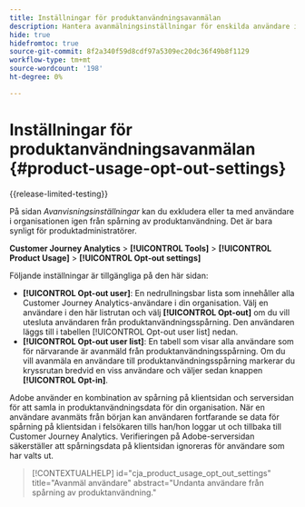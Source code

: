 ```yaml
---
title: Inställningar för produktanvändningsavanmälan
description: Hantera avanmälningsinställningar för enskilda användare inom organisationen.
hide: true
hidefromtoc: true
source-git-commit: 8f2a340f59d8cdf97a5309ec20dc36f49b8f1129
workflow-type: tm+mt
source-wordcount: '198'
ht-degree: 0%

---
```


# Inställningar för produktanvändningsavanmälan {#product-usage-opt-out-settings}

{{release-limited-testing}}

På sidan _Avanvisningsinställningar_ kan du exkludera eller ta med användare i organisationen igen från spårning av produktanvändning. Det är bara synligt för produktadministratörer.

**Customer Journey Analytics** > **[!UICONTROL Tools]** > **[!UICONTROL Product Usage]** > **[!UICONTROL Opt-out settings]**

Följande inställningar är tillgängliga på den här sidan:

* **[!UICONTROL Opt-out user]**: En nedrullningsbar lista som innehåller alla Customer Journey Analytics-användare i din organisation. Välj en användare i den här listrutan och välj **[!UICONTROL Opt-out]** om du vill utesluta användaren från produktanvändningsspårning. Den användaren läggs till i tabellen [!UICONTROL Opt-out user list] nedan.
* **[!UICONTROL Opt-out user list]**: En tabell som visar alla användare som för närvarande är avanmäld från produktanvändningsspårning. Om du vill avanmäla en användare till produktanvändningsspårning markerar du kryssrutan bredvid en viss användare och väljer sedan knappen **[!UICONTROL Opt-in]**.

Adobe använder en kombination av spårning på klientsidan och serversidan för att samla in produktanvändningsdata för din organisation. När en användare avanmäts från början kan användaren fortfarande se data för spårning på klientsidan i felsökaren tills han/hon loggar ut och tillbaka till Customer Journey Analytics. Verifieringen på Adobe-serversidan säkerställer att spårningsdata på klientsidan ignoreras för användare som har valts ut.

>[!CONTEXTUALHELP]
>id="cja_product_usage_opt_out_settings"
>title="Avanmäl användare"
>abstract="Undanta användare från spårning av produktanvändning."
